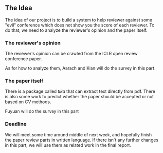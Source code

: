 ## The Idea

The idea of our project is to build a system to help reviewer against some "evil" conference which does not show you the score of each reviewer. To do that, we need to analyze the reviewer's opinion and the paper itself.



### The reviewer's opinion

The reviewer's opinion can be crawled from the ICLR open review conference paper. 



As for how to analyze them, Aarach and Kian will do the survey in this part.



### The paper itself

There is a package called _tika_ that can extract text directly from pdf. There is also some work to predict whether the paper should be accepted or not based on CV methods.



Fuyuan will do the survey in this part





### Deadline

We will meet some time around middle of next week, and hopefully finish the paper review parts in written language. If there isn't any further changes in this part, we will use them as related work in the final report.


